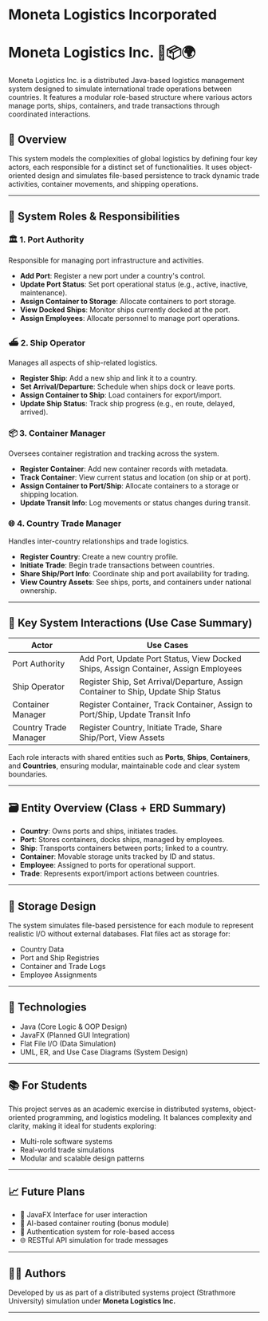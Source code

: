 # Moneta Logistics Incorporated
# Moneta Logistics Inc. 🚢📦🌍

Moneta Logistics Inc. is a distributed Java-based logistics management system designed to simulate international trade operations between countries. It features a modular role-based structure where various actors manage ports, ships, containers, and trade transactions through coordinated interactions.

## 📘 Overview

This system models the complexities of global logistics by defining four key actors, each responsible for a distinct set of functionalities. It uses object-oriented design and simulates file-based persistence to track dynamic trade activities, container movements, and shipping operations.

---

## 👥 System Roles & Responsibilities

### 🏛️ 1. Port Authority
Responsible for managing port infrastructure and activities.
- **Add Port**: Register a new port under a country's control.
- **Update Port Status**: Set port operational status (e.g., active, inactive, maintenance).
- **Assign Container to Storage**: Allocate containers to port storage.
- **View Docked Ships**: Monitor ships currently docked at the port.
- **Assign Employees**: Allocate personnel to manage port operations.

### ⛴️ 2. Ship Operator
Manages all aspects of ship-related logistics.
- **Register Ship**: Add a new ship and link it to a country.
- **Set Arrival/Departure**: Schedule when ships dock or leave ports.
- **Assign Container to Ship**: Load containers for export/import.
- **Update Ship Status**: Track ship progress (e.g., en route, delayed, arrived).

### 📦 3. Container Manager
Oversees container registration and tracking across the system.
- **Register Container**: Add new container records with metadata.
- **Track Container**: View current status and location (on ship or at port).
- **Assign Container to Port/Ship**: Allocate containers to a storage or shipping location.
- **Update Transit Info**: Log movements or status changes during transit.

### 🌐 4. Country Trade Manager
Handles inter-country relationships and trade logistics.
- **Register Country**: Create a new country profile.
- **Initiate Trade**: Begin trade transactions between countries.
- **Share Ship/Port Info**: Coordinate ship and port availability for trading.
- **View Country Assets**: See ships, ports, and containers under national ownership.

---

## 🧩 Key System Interactions (Use Case Summary)

| **Actor**               | **Use Cases**                                                                 |
|-------------------------|-------------------------------------------------------------------------------|
| Port Authority          | Add Port, Update Port Status, View Docked Ships, Assign Container, Assign Employees |
| Ship Operator           | Register Ship, Set Arrival/Departure, Assign Container to Ship, Update Ship Status |
| Container Manager       | Register Container, Track Container, Assign to Port/Ship, Update Transit Info |
| Country Trade Manager   | Register Country, Initiate Trade, Share Ship/Port, View Assets                |

Each role interacts with shared entities such as **Ports**, **Ships**, **Containers**, and **Countries**, ensuring modular, maintainable code and clear system boundaries.

---

## 🗃️ Entity Overview (Class + ERD Summary)

- **Country**: Owns ports and ships, initiates trades.
- **Port**: Stores containers, docks ships, managed by employees.
- **Ship**: Transports containers between ports; linked to a country.
- **Container**: Movable storage units tracked by ID and status.
- **Employee**: Assigned to ports for operational support.
- **Trade**: Represents export/import actions between countries.

---

## 💾 Storage Design

The system simulates file-based persistence for each module to represent realistic I/O without external databases. Flat files act as storage for:
- Country Data
- Port and Ship Registries
- Container and Trade Logs
- Employee Assignments

---

## 🔧 Technologies

- Java (Core Logic & OOP Design)
- JavaFX (Planned GUI Integration)
- Flat File I/O (Data Simulation)
- UML, ER, and Use Case Diagrams (System Design)

---

## 📚 For Students

This project serves as an academic exercise in distributed systems, object-oriented programming, and logistics modeling. It balances complexity and clarity, making it ideal for students exploring:
- Multi-role software systems
- Real-world trade simulations
- Modular and scalable design patterns

---

## 📈 Future Plans

- 🔌 JavaFX Interface for user interaction
- 🧠 AI-based container routing (bonus module)
- 🔐 Authentication system for role-based access
- 🌐 RESTful API simulation for trade messages

---

## 👨‍💻 Authors

Developed by us as part of a distributed systems project (Strathmore University) simulation under **Moneta Logistics Inc.**

---


